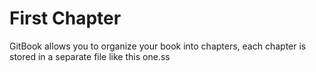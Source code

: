 # First Chapter

GitBook allows you to organize your book into chapters, each chapter is stored in a separate file like this one.ss

